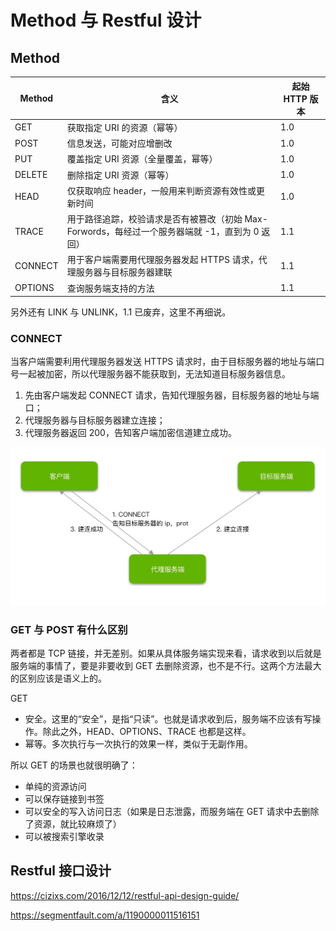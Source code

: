 # Method 与 Restful 设计

## Method

| Method  | 含义                                                         | 起始 HTTP 版本 |
| ------- | ------------------------------------------------------------ | -------------- |
| GET     | 获取指定 URI 的资源（幂等）                                  | 1.0            |
| POST    | 信息发送，可能对应增删改                                     | 1.0            |
| PUT     | 覆盖指定 URI 资源（全量覆盖，幂等）                          | 1.0            |
| DELETE  | 删除指定 URI 资源（幂等）                                    | 1.0            |
| HEAD    | 仅获取响应 header，一般用来判断资源有效性或更新时间          | 1.0            |
| TRACE   | 用于路径追踪，校验请求是否有被篡改（初始 Max-Forwords，每经过一个服务器端就 -1，直到为 0 返回） | 1.1            |
| CONNECT | 用于客户端需要用代理服务器发起 HTTPS 请求，代理服务器与目标服务器建联 | 1.1            |
| OPTIONS | 查询服务端支持的方法                                         | 1.1            |

另外还有 LINK 与 UNLINK，1.1 已废弃，这里不再细说。

### CONNECT

当客户端需要利用代理服务器发送 HTTPS 请求时，由于目标服务器的地址与端口号一起被加密，所以代理服务器不能获取到，无法知道目标服务器信息。

1. 先由客户端发起 CONNECT 请求，告知代理服务器，目标服务器的地址与端口；
2. 代理服务器与目标服务器建立连接；
3. 代理服务器返回 200，告知客户端加密信道建立成功。

![](../resources/HTTP_CONNECT_Method.jpg)

### GET 与 POST 有什么区别

两者都是 TCP 链接，并无差别。如果从具体服务端实现来看，请求收到以后就是服务端的事情了，要是非要收到 GET 去删除资源，也不是不行。这两个方法最大的区别应该是语义上的。

GET

- 安全。这里的“安全”，是指“只读”。也就是请求收到后，服务端不应该有写操作。除此之外，HEAD、OPTIONS、TRACE 也都是这样。
- 幂等。多次执行与一次执行的效果一样，类似于无副作用。

所以 GET 的场景也就很明确了：

- 单纯的资源访问
- 可以保存链接到书签
- 可以安全的写入访问日志（如果是日志泄露，而服务端在 GET 请求中去删除了资源，就比较麻烦了）
- 可以被搜索引擎收录

## Restful 接口设计

https://cizixs.com/2016/12/12/restful-api-design-guide/

https://segmentfault.com/a/1190000011516151